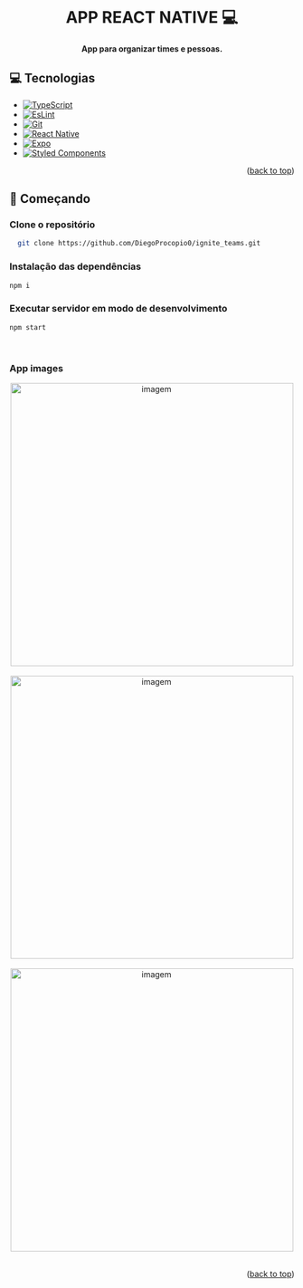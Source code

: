 [ESlint.js]: https://img.shields.io/badge/ESLint-4B3263?style=for-the-badge&logo=eslint&logoColor=white
[ESlint-url]: https://eslint.org/
[Typescript.js]: https://img.shields.io/badge/typescript-%23007ACC.svg?style=for-the-badge&logo=typescript&logoColor=white
[Typescript-url]: https://www.typescriptlang.org
[Git_BADGE]: https://img.shields.io/badge/git-%23F05033.svg?style=for-the-badge&logo=git&logoColor=white
[Git__url]: https://git-scm.com/
[React Native_BADGE]: https://img.shields.io/badge/react_native-%2320232a.svg?style=for-the-badge&logo=react&logoColor=%2361DAFB
[React Native__url]: https://reactnative.dev/
[Expo_BADGE]: https://img.shields.io/badge/expo-1C1E24?style=for-the-badge&logo=expo&logoColor=#D04A37
[Expo__url]: https://expo.dev/
[Styled Components_BADGE]: https://img.shields.io/badge/styled--components-DB7093?style=for-the-badge&logo=styled-components&logoColor=white
[Styled Components__url]: https://styled-components.com/

<h1 align="center" style="font-weight: bold;">APP REACT NATIVE 💻</h1>

<p align="center">
    <b>App para organizar times e pessoas.</b>
</p>

<h2 id="tech">💻 Tecnologias</h2>

- [![TypeScript][Typescript.js]][Typescript-url]
- [![EsLint][Eslint.js]][Eslint-url]
- [![Git][Git_BADGE]][Git__url]
- [![React Native][React Native_BADGE]][React Native__url]
- [![Expo][Expo_BADGE]][Expo__url]
- [![Styled Components][Styled Components_BADGE]][Styled Components__url]

<p align="right">(<a href="#readme-top">back to top</a>)</p>

<h2 id="started">🚀 Começando</h2>

<h3>Clone o repositório</h3>

```bash
  git clone https://github.com/DiegoProcopio0/ignite_teams.git
```

<h3>Instalação das dependências</h3>

```bash
npm i
```

<h3>Executar servidor em modo de desenvolvimento</h3>

```bash
npm start
```
</br>

### App images

<div align="center">
  <img align="center" src="https://i.ibb.co/QnbQdyG/teams1.jpg" alt="imagem" border="0"  height="500px">
</div>
</br>
<div align="center">
  <img align="center" src="https://i.ibb.co/VBN3Z5K/teams2.jpg" alt="imagem" border="0"  height="500px">
</div>
</br>
<div align="center">
  <img align="center" src="https://i.ibb.co/jgqP4T3/teams3.jpg" alt="imagem" border="0"  height="500px">
</div>

</br>

<p align="right">(<a href="#readme-top">back to top</a>)</p>

